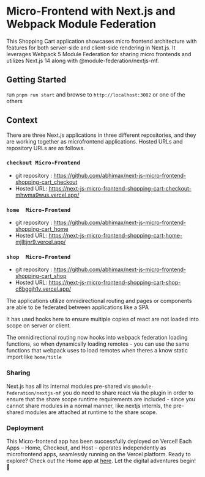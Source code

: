 # Micro-Frontend with Next.js  and Webpack Module Federation
This Shopping Cart application showcases micro frontend architecture with features for both server-side and client-side rendering in Next.js. It leverages Webpack 5 Module Federation for sharing micro frontends and utilizes Next.js 14 along with @module-federation/nextjs-mf.

## Getting Started

run `pnpm run start` and browse to `http://localhost:3002` or one of the others
## Context

There are three Next.js applications in three different repositories, and they are working together as microfrontend applications. Hosted URLs and repository URLs are as follows.

### `checkout Micro-Frontend` 
- git repository : https://github.com/abhimax/next-js-micro-frontend-shopping-cart_checkout
- Hosted URL: https://next-js-micro-frontend-shopping-cart-checkout-mhwma9wus.vercel.app/
### `home  Micro-Frontend`
- git repository : https://github.com/abhimax/next-js-micro-frontend-shopping-cart_home
- Hosted URL: https://next-js-micro-frontend-shopping-cart-home-mjlltjnr9.vercel.app/
### `shop  Micro-Frontend`
- git repository : https://github.com/abhimax/next-js-micro-frontend-shopping-cart_shop
- Hosted URL: https://next-js-micro-frontend-shopping-cart-shop-c6bggjh1v.vercel.app/

The applications utilize omnidirectional routing and pages or components are able to be federated between applications like a SPA

It has used hooks here to ensure multiple copies of react are not loaded into scope on server or client.

The omnidirectional routing now hooks into webpack federation loading functions, so when dynamically loading remotes - you can use the same functions that webpack uses to load remotes when theres a know static import like `home/title`


### Sharing

Next.js has all its internal modules pre-shared vis `@module-federation/nextjs-mf` you do need to share react via the plugin in order to ensure that the share scope runtime requirements are included - since you cannot share modules in a normal manner, like nextjs internls, the pre-shared modules are attached at runtime to the share scope.

### Deployment
This Micro-frontend app has been successfully deployed on Vercel! Each Apps – Home, Checkout, and Host – operates independently as microfrontend apps, seamlessly running on the Vercel platform. Ready to explore? Check out the Home app at [here](https://next-js-micro-frontend-shopping-cart-home-mjlltjnr9.vercel.app/). Let the digital adventures begin! 🚀



